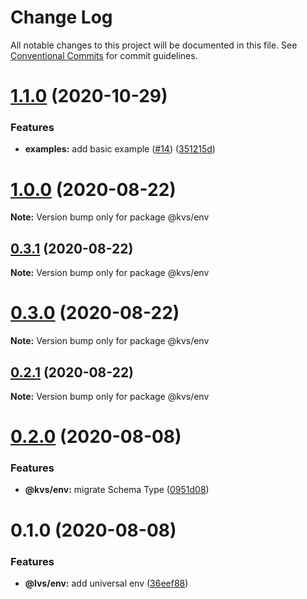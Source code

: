 # Change Log

All notable changes to this project will be documented in this file.
See [Conventional Commits](https://conventionalcommits.org) for commit guidelines.

# [1.1.0](https://github.com/azu/kvs/compare/v1.0.0...v1.1.0) (2020-10-29)


### Features

* **examples:** add basic example ([#14](https://github.com/azu/kvs/issues/14)) ([351215d](https://github.com/azu/kvs/commit/351215d6c04158201768036caaa6e792c72717ea))





# [1.0.0](https://github.com/azu/kvs/compare/v0.3.1...v1.0.0) (2020-08-22)

**Note:** Version bump only for package @kvs/env





## [0.3.1](https://github.com/azu/kvs/compare/v0.3.0...v0.3.1) (2020-08-22)

**Note:** Version bump only for package @kvs/env





# [0.3.0](https://github.com/azu/kvs/compare/v0.2.1...v0.3.0) (2020-08-22)

**Note:** Version bump only for package @kvs/env





## [0.2.1](https://github.com/azu/kvs/compare/v0.2.0...v0.2.1) (2020-08-22)

**Note:** Version bump only for package @kvs/env





# [0.2.0](https://github.com/azu/kvs/compare/v0.1.0...v0.2.0) (2020-08-08)


### Features

* **@kvs/env:** migrate Schema Type ([0951d08](https://github.com/azu/kvs/commit/0951d08405d42588454878a03c9082961ad0c363))





# 0.1.0 (2020-08-08)


### Features

* **@lvs/env:** add universal env ([36eef88](https://github.com/azu/kvs/commit/36eef88020e13d27545f237df4101174d541c098))
